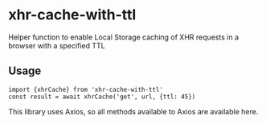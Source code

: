 # xhr-cache-with-ttl
Helper function to enable Local Storage caching of XHR requests in a browser with a specified TTL

## Usage

```
import {xhrCache} from 'xhr-cache-with-ttl'
const result = await xhrCache('get', url, {ttl: 45})
```

This library uses Axios, so all methods available to Axios are available here.
